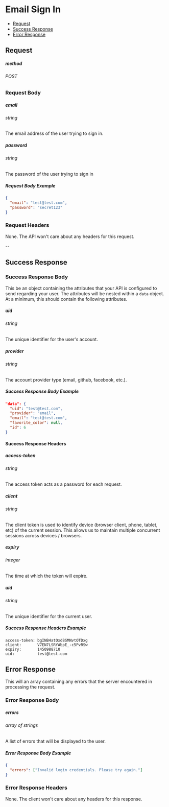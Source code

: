 # Email Sign In

* [Request](#request)
* [Success Response](#success-response)
* [Error Response](#error-response)

## Request

##### method
###### POST

### Request Body

##### email
###### string
The email address of the user trying to sign in.

##### password
###### string
The password of the user trying to sign in

##### Request Body Example

~~~json
{
  "email": "test@test.com",
  "password": "secret123"
}
~~~

### Request Headers

None. The API won't care about any headers for this request.

--

## Success Response

### Success Response Body

This be an object containing the attributes that your API is configured to send regarding your user. The attributes will be nested within a `data` object. At a minimum, this should contain the following attributes.

##### uid
###### string
The unique identifier for the user's account.

##### provider
###### string
The account provider type (email, github, facebook, etc.).

##### Success Response Body Example

~~~json
"data": {
  "uid": "test@test.com",
  "provider": "email",
  "email": "test@test.com",
  "favorite_color": null,
  "id": 6
}
~~~

#### Success Response Headers

##### access-token
###### string
The access token acts as a password for each request.

##### client
###### string
The client token is used to identify device (browser client, phone, tablet, etc) of the current session. This allows us to maintain multiple concurrent sessions across devices / browsers.

##### expiry
###### integer
The time at which the token will expire.

##### uid
###### string
The unique identifier for the current user.

##### Success Response Headers Example

~~~
access-token: bgINB4atOxd8SMNvtOTDxg
client:       V7EN7LSRYAbpE_-c5PvRSw
expiry:       1450988710
uid:          test@test.com
~~~

## Error Response

This will an array containing any errors that the server encountered in processing the request.

### Error Response Body

##### errors
###### array of strings

A list of errors that will be displayed to the user.

##### Error Response Body Example
~~~json
{
  "errors": ["Invalid login credentials. Please try again."]
}
~~~

### Error Response Headers
None. The client won't care about any headers for this response.
